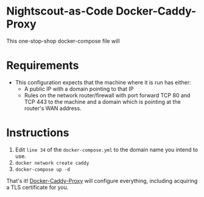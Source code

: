 # Nightscout-as-Code Docker-Caddy-Proxy

This one-stop-shop docker-compose file will 

# Requirements
- This configuration expects that the machine where it is run has either:
  - A public IP with a domain pointing to that IP
  - Rules on the network router/firewall with port forward TCP 80 and TCP 443 to the machine and a domain which is pointing at the router's WAN address.

# Instructions

1. Edit `line 34` of the `docker-compose.yml` to the domain name you intend to use. 
2. `docker network create caddy`
3. `docker-compose up -d`

That's it! [Docker-Caddy-Proxy](https://github.com/lucaslorentz/caddy-docker-proxy) will configure everything, including acquiring a TLS certificate for you. 
